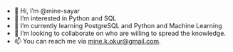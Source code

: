 - 👋 Hi, I’m @mine-sayar
- 👀 I’m interested in Python and SQL
- 🌱 I’m currently learning PostgreSQL and Python and Machine Learning
- 💞️ I’m looking to collaborate on who are willing to spread the knowledge.
- 📫 You can reach me via mine.k.okur@gmail.com.


